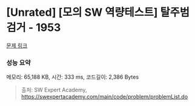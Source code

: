 # [Unrated] [모의 SW 역량테스트] 탈주범 검거 - 1953 

[문제 링크](https://swexpertacademy.com/main/code/problem/problemDetail.do?contestProbId=AV5PpLlKAQ4DFAUq) 

### 성능 요약

메모리: 65,188 KB, 시간: 333 ms, 코드길이: 2,386 Bytes



> 출처: SW Expert Academy, https://swexpertacademy.com/main/code/problem/problemList.do
